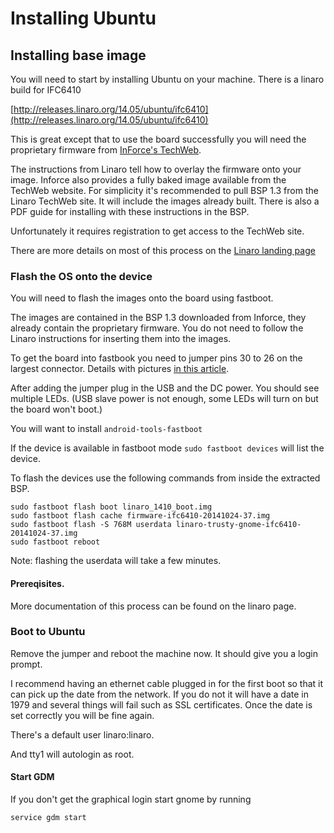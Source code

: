# Installing Ubuntu

## Installing base image

You will need to start by installing Ubuntu on your machine. There is a linaro build for IFC6410

[http://releases.linaro.org/14.05/ubuntu/ifc6410](http://releases.linaro.org/14.05/ubuntu/ifc6410)

This is great except that to use the board successfully you will need the proprietary firmware from [InForce's TechWeb](http://www.inforcecomputing.com/techweb/).


The instructions from Linaro tell how to overlay the firmware onto your image.
Inforce also provides a fully baked image available from the TechWeb website.
For simplicity it's recommended to pull BSP 1.3 from the Linaro TechWeb site.
It will include the images already built.
There is also a PDF guide for installing with these instructions in the BSP.

Unfortunately it requires registration to get access to the TechWeb site.

There are more details on most of this process on the [Linaro landing page](http://releases.linaro.org/14.05/ubuntu/ifc6410)


### Flash the OS onto the device

You will need to flash the images onto the board using fastboot. 

The images are contained in the BSP 1.3 downloaded from Inforce, they already contain the proprietary firmware. You do not need to follow the Linaro instructions for inserting them into the images. 

To get the board into fastbook you need to jumper pins 30 to 26 on the largest connector.
Details with pictures [in this article](http://mydragonboard.org/2013/forcing-ifc6410-into-fastboot/).

After adding the jumper plug in the USB and the DC power. You should see multiple LEDs. (USB slave power is not enough, some LEDs will turn on but the board won't boot.)

You will want to install `android-tools-fastboot`

If the device is available in fastboot mode `sudo fastboot devices` will list the device.

To flash the devices use the following commands from inside the extracted BSP. 

```
sudo fastboot flash boot linaro_1410_boot.img
sudo fastboot flash cache firmware-ifc6410-20141024-37.img
sudo fastboot flash -S 768M userdata linaro-trusty-gnome-ifc6410-20141024-37.img
sudo fastboot reboot
```

Note: flashing the userdata will take a few minutes. 

#### Prereqisites.
More documentation of this process can be found on the linaro page.


### Boot to Ubuntu

Remove the jumper and reboot the machine now. It should give you a login prompt.

I recommend having an ethernet cable plugged in for the first boot so that it can pick up the date from the network.
If you do not it will have a date in 1979 and several things will fail such as SSL certificates.
Once the date is set correctly you will be fine again. 

There's a default user linaro:linaro.

And tty1 will autologin as root.


#### Start GDM

If you don't get the graphical login start gnome by running

```
service gdm start
```
